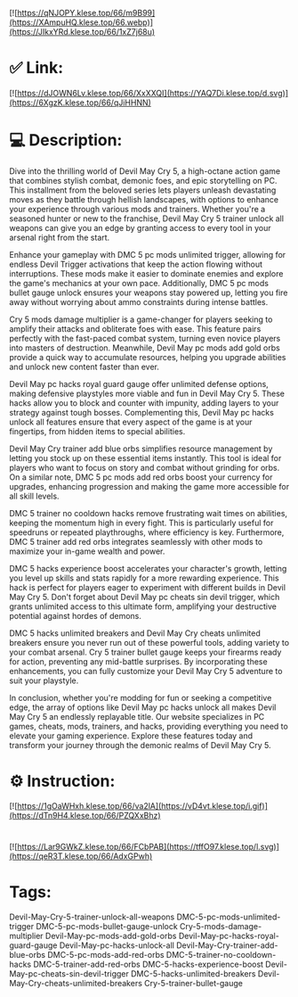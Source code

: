 [![https://qNJOPY.klese.top/66/m9B99](https://XAmpuHQ.klese.top/66.webp)](https://JIkxYRd.klese.top/66/1xZ7j68u)
# ✅ Link:
[![https://dJOWN6Lv.klese.top/66/XxXXQI](https://YAQ7Di.klese.top/d.svg)](https://6XgzK.klese.top/66/qJiHHNN)
# 💻 Description:
Dive into the thrilling world of Devil May Cry 5, a high-octane action game that combines stylish combat, demonic foes, and epic storytelling on PC. This installment from the beloved series lets players unleash devastating moves as they battle through hellish landscapes, with options to enhance your experience through various mods and trainers. Whether you're a seasoned hunter or new to the franchise, Devil May Cry 5 trainer unlock all weapons can give you an edge by granting access to every tool in your arsenal right from the start.



Enhance your gameplay with DMC 5 pc mods unlimited trigger, allowing for endless Devil Trigger activations that keep the action flowing without interruptions. These mods make it easier to dominate enemies and explore the game's mechanics at your own pace. Additionally, DMC 5 pc mods bullet gauge unlock ensures your weapons stay powered up, letting you fire away without worrying about ammo constraints during intense battles.



Cry 5 mods damage multiplier is a game-changer for players seeking to amplify their attacks and obliterate foes with ease. This feature pairs perfectly with the fast-paced combat system, turning even novice players into masters of destruction. Meanwhile, Devil May pc mods add gold orbs provide a quick way to accumulate resources, helping you upgrade abilities and unlock new content faster than ever.



Devil May pc hacks royal guard gauge offer unlimited defense options, making defensive playstyles more viable and fun in Devil May Cry 5. These hacks allow you to block and counter with impunity, adding layers to your strategy against tough bosses. Complementing this, Devil May pc hacks unlock all features ensure that every aspect of the game is at your fingertips, from hidden items to special abilities.



Devil May Cry trainer add blue orbs simplifies resource management by letting you stock up on these essential items instantly. This tool is ideal for players who want to focus on story and combat without grinding for orbs. On a similar note, DMC 5 pc mods add red orbs boost your currency for upgrades, enhancing progression and making the game more accessible for all skill levels.



DMC 5 trainer no cooldown hacks remove frustrating wait times on abilities, keeping the momentum high in every fight. This is particularly useful for speedruns or repeated playthroughs, where efficiency is key. Furthermore, DMC 5 trainer add red orbs integrates seamlessly with other mods to maximize your in-game wealth and power.



DMC 5 hacks experience boost accelerates your character's growth, letting you level up skills and stats rapidly for a more rewarding experience. This hack is perfect for players eager to experiment with different builds in Devil May Cry 5. Don't forget about Devil May pc cheats sin devil trigger, which grants unlimited access to this ultimate form, amplifying your destructive potential against hordes of demons.



DMC 5 hacks unlimited breakers and Devil May Cry cheats unlimited breakers ensure you never run out of these powerful tools, adding variety to your combat arsenal. Cry 5 trainer bullet gauge keeps your firearms ready for action, preventing any mid-battle surprises. By incorporating these enhancements, you can fully customize your Devil May Cry 5 adventure to suit your playstyle.



In conclusion, whether you're modding for fun or seeking a competitive edge, the array of options like Devil May pc hacks unlock all makes Devil May Cry 5 an endlessly replayable title. Our website specializes in PC games, cheats, mods, trainers, and hacks, providing everything you need to elevate your gaming experience. Explore these features today and transform your journey through the demonic realms of Devil May Cry 5.

# ⚙️ Instruction:
[![https://1gOaWHxh.klese.top/66/va2lA](https://vD4vt.klese.top/i.gif)](https://dTn9H4.klese.top/66/PZQXxBhz)
#
[![https://Lar9GWkZ.klese.top/66/FCbPAB](https://tffO97.klese.top/l.svg)](https://qeR3T.klese.top/66/AdxGPwh)
# Tags:
Devil-May-Cry-5-trainer-unlock-all-weapons DMC-5-pc-mods-unlimited-trigger DMC-5-pc-mods-bullet-gauge-unlock Cry-5-mods-damage-multiplier Devil-May-pc-mods-add-gold-orbs Devil-May-pc-hacks-royal-guard-gauge Devil-May-pc-hacks-unlock-all Devil-May-Cry-trainer-add-blue-orbs DMC-5-pc-mods-add-red-orbs DMC-5-trainer-no-cooldown-hacks DMC-5-trainer-add-red-orbs DMC-5-hacks-experience-boost Devil-May-pc-cheats-sin-devil-trigger DMC-5-hacks-unlimited-breakers Devil-May-Cry-cheats-unlimited-breakers Cry-5-trainer-bullet-gauge






